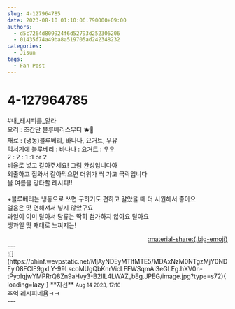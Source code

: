 ```yaml
---
slug: 4-127964785
date: 2023-08-10 01:10:06.790000+09:00
authors:
  - d5c7264d809924f6d52793d252306206
  - 01435f74a49ba8a519705ad242348232
categories:
  - Jisun
tags:
  - Fan Post
---
```


# 4-127964785

<div class="post-container" markdown="1">
<div class="content-container md-sidebar__scrollwrap" markdown="1">

\#내_레시피를_알라 <br>요리 : 초간단 블루베리스무디 🫐🥛<br>재료 : (냉동)블루베리, 바나나, 요거트, 우유<br>믹서기에 블루베리 : 바나나 : 요거트 : 우유 <br>                    2        :     2      :      1     :1 or 2<br>비율로 넣고 갈아주세요! 그럼 완성입니다아 <br>외출하고 집와서 갈아먹으면 더위가 싹 가고 극락입니다<br>올 여름을 강타할 레시피!!<br><br>+블루베리는 냉동으로 쓰면 구하기도 편하고 갈았을 때 더 시원해서 좋아요<br>얼음은 맛 연해져서 넣지 않았구요<br>과일이 이미 달아서 당류는 딱히 첨가하지 않아요 달아요<br>생과일 맛 재대로 느껴지는!<br>

</div>
</div>

<div style="text-align: right;" markdown="1">
<a href="https://weverse.io/fromis9/fanpost/4-127964785" style="text-align: right;">:material-share:{.big-emoji}</a>
</div>
---

<div class="comments-container md-sidebar__scrollwrap" markdown="1">
<div class="comment" markdown="1">
<div class='id-container' markdown="1">
![](https://phinf.wevpstatic.net/MjAyNDEyMTlfMTE5/MDAxNzM0NTgzMjY0NDEy.08FClE9gxLY-99LscoMUgQbKnrVicLFFWSqmAi3eGLEg.hXV0n-tPyoIqjwYMPRrQ8Zn9aHvy3-B2llL4LWAZ_bEg.JPEG/image.jpg?type=s72){ loading=lazy }
**<span class="artist">지선</span>** <small>Aug 14 2023, 17:10</small><br>
</div>
<div class='comment-body' markdown="1">
추억 레시피네욤ㅋㅋ
</div>
</div>
</div>
---
